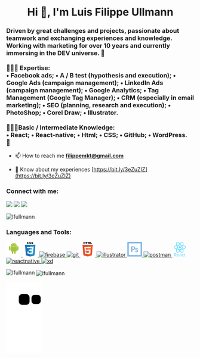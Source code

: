 <h1 align="center">Hi 👋, I'm Luis Filippe Ullmann</h1>
<h3 align="left">Driven by great challenges and projects, passionate about teamwork and exchanging experiences and knowledge. Working with marketing for over 10 years and currently immersing in the DEV universe. 🤿 <br><br>  
👨🏻‍💻 Expertise:<br>
• Facebook ads; • A / B test (hypothesis and execution); • Google Ads (campaign management); • LinkedIn Ads (campaign management); • Google Analytics; • Tag Management (Google Tag Manager); • CRM (especially in email marketing); • SEO (planning, research and execution); • PhotoShop; • Corel Draw; • Illustrator.
<br>
<br>
👨🏻‍💼Basic / Intermediate Knowledge:<br>
• React; • React-native; • Html; • CSS; • GitHub; • WordPress.
<br> 
🚀
</h3>

- 📫 How to reach me **filippemkt@gmail.com**

- 📄 Know about my experiences [https://bit.ly/3eZuZIZ](https://bit.ly/3eZuZIZ)

<h3 align="left">Connect with me:</h3>
<p align="left">
 <a href="https://instagram.com/lfullmann" target="_blank"><img src="https://img.shields.io/badge/-Instagram-%23E4405F?style=for-the-badge&logo=instagram&logoColor=white" target="_blank"></a>
  <a href = "mailto: filippemkt@gmail.com"><img src="https://img.shields.io/badge/-Gmail-%23333?style=for-the-badge&logo=gmail&logoColor=white" target="_blank"></a>
  <a href="https://www.linkedin.com/in/lfullmann" target="_blank"><img src="https://img.shields.io/badge/-LinkedIn-%230077B5?style=for-the-badge&logo=linkedin&logoColor=white" target="_blank"></a> 
 <p align="left"> <img src="https://komarev.com/ghpvc/?username=lfullmann&label=Profile%20views&color=0e75b6&style=flat" alt="lfullmann" /> </p>
</p>

<h3 align="left">Languages and Tools:</h3>
<p align="left"> <a href="https://developer.android.com" target="_blank"> <img src="https://raw.githubusercontent.com/devicons/devicon/master/icons/android/android-original-wordmark.svg" alt="android" width="40" height="40"/> </a> <a href="https://www.w3schools.com/css/" target="_blank"> <img src="https://raw.githubusercontent.com/devicons/devicon/master/icons/css3/css3-original-wordmark.svg" alt="css3" width="40" height="40"/> </a> <a href="https://firebase.google.com/" target="_blank"> <img src="https://www.vectorlogo.zone/logos/firebase/firebase-icon.svg" alt="firebase" width="40" height="40"/> </a> <a href="https://git-scm.com/" target="_blank"> <img src="https://www.vectorlogo.zone/logos/git-scm/git-scm-icon.svg" alt="git" width="40" height="40"/> </a> <a href="https://www.w3.org/html/" target="_blank"> <img src="https://raw.githubusercontent.com/devicons/devicon/master/icons/html5/html5-original-wordmark.svg" alt="html5" width="40" height="40"/> </a> <a href="https://www.adobe.com/in/products/illustrator.html" target="_blank"> <img src="https://www.vectorlogo.zone/logos/adobe_illustrator/adobe_illustrator-icon.svg" alt="illustrator" width="40" height="40"/> </a> <a href="https://www.photoshop.com/en" target="_blank"> <img src="https://raw.githubusercontent.com/devicons/devicon/master/icons/photoshop/photoshop-line.svg" alt="photoshop" width="40" height="40"/> </a> <a href="https://postman.com" target="_blank"> <img src="https://www.vectorlogo.zone/logos/getpostman/getpostman-icon.svg" alt="postman" width="40" height="40"/> </a> <a href="https://reactjs.org/" target="_blank"> <img src="https://raw.githubusercontent.com/devicons/devicon/master/icons/react/react-original-wordmark.svg" alt="react" width="40" height="40"/> </a> <a href="https://reactnative.dev/" target="_blank"> <img src="https://reactnative.dev/img/header_logo.svg" alt="reactnative" width="40" height="40"/> </a> <a href="https://www.adobe.com/products/xd.html" target="_blank"> <img src="https://cdn.worldvectorlogo.com/logos/adobe-xd.svg" alt="xd" width="40" height="40"/> </a> </p>

<p><img align="left" src="https://github-readme-stats.vercel.app/api/top-langs?username=lfullmann&show_icons=true&locale=en&layout=compact&theme=dark" alt="lfullmann" /></p>

<p>&nbsp;<img align="center" src="https://github-readme-stats.vercel.app/api?username=lfullmann&show_icons=true&locale=en&theme=dark" alt="lfullmann" /></p>

 ![Snake animation](https://github.com/rafaballerini/rafaballerini/blob/output/github-contribution-grid-snake.svg)
